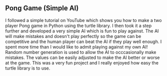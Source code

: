 ## Pong Game (Simple AI)
I followed a simple tutorial on YouTube which shows you how to make a two player Pong game in Python using the turtle library. I then took it a step further and developed a very simple AI which is fun to play against. The AI will make mistakes and doesn't play perfectly so the game can be competitive and the human player can beat the AI if they play well enough. I spent more time than I would like to admit playing against my own AI! Random number generation is used to allow the AI to occcasionally make mistakes. The values can be easily adjusted to make the AI better or worse at the game. This was a very fun project and I really enjoyed how easy the turtle library is to use.
